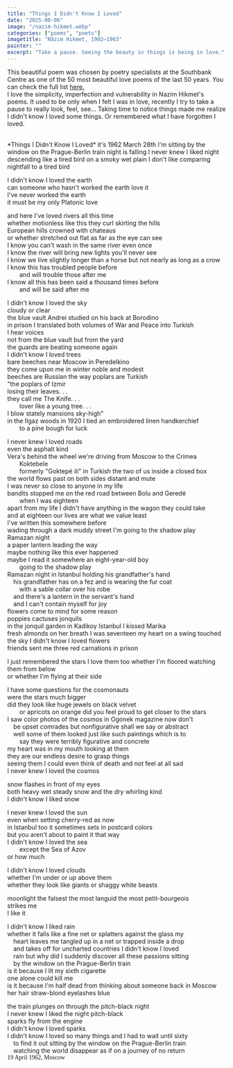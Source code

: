 ```yaml
---
title: "Things I Didn't Know I Loved"
date: "2025-08-06"
image: "/nazim-hikmet.webp"
categories: ["poems", "poets"]
imagetitle: "Nâzım Hikmet, 1902–1963"
painter: ""
excerpt: "Take a pause. Seeing the beauty in things is being in love."
---
```


This beautiful poem was chosen by poetry specialists at the Southbank Centre
as one of the 50 most beautiful love poems of the last 50 years. You can check the full list [here.](https://www.theguardian.com/books/2014/jul/02/fifty-greatest-love-poems-30-different-countries) 
<br>
<span style="">
I love the simplicity, imperfection and vulnerability in Nazim Hikmet's poems. 
It used to be only when I felt I was in love, recently I try to take a pause to really look, feel, see... 
Taking time to notice things made me realize I didn't know I loved some things. 
Or remembered what I have forgotten I loved. </span>

<br>
*Things I Didn't Know I Loved*     
it's 1962 March 28th    
I'm sitting by the window on the Prague-Berlin train    
night is falling    
I never knew I liked    
night descending like a tired bird on a smoky wet plain     
I don't like    
comparing nightfall to a tired bird     

I didn't know I loved the earth     
can someone who hasn't worked the earth love it     
I've never worked the earth     
it must be my only Platonic love    

and here I've loved rivers all this time    
whether motionless like this they curl skirting the hills   
European hills crowned with chateaus    
or whether stretched out flat as far as the eye can see     
I know you can't wash in the same river even once   
I know the river will bring new lights you'll never see     
I know we live slightly longer than a horse but not nearly as long as a crow    
I know this has troubled people before      
<span style="margin-left: 2em; display: inline-block;">and will trouble those after me</span>  
I know all this has been said a thousand times before  
<span style="margin-left: 2em; display: inline-block;">and will be said after me</span>  

I didn't know I loved the sky   
cloudy or clear     
the blue vault Andrei studied on his back at Borodino   
in prison I translated both volumes of War and Peace into Turkish   
I hear voices   
not from the blue vault but from the yard   
the guards are beating someone again    
I didn't know I loved trees     
bare beeches near Moscow in Peredelkino     
they come upon me in winter noble and modest    
beeches are Russian the way poplars are Turkish     
"the poplars of Izmir   
losing their leaves. . .    
they call me The Knife. . .     
<span style="margin-left: 2em; display: inline-block;">lover like a young tree. . .</span>  
I blow stately mansions sky-high"       
in the Ilgaz woods in 1920 I tied an embroidered linen handkerchief     
<span style="margin-left: 2em; display: inline-block;">to a pine bough for luck</span>  

I never knew I loved roads      
even the asphalt kind       
Vera's behind the wheel we're driving from Moscow to the Crimea     
<span style="margin-left: 2em; display: inline-block;">Koktebele</span>         
<span style="margin-left: 2em; display: inline-block;"> formerly "Goktepé ili" in Turkish </span>
the two of us inside a closed box       
the world flows past on both sides distant and mute     
I was never so close to anyone in my life   
bandits stopped me on the red road between Bolu and Geredé      
<span style="margin-left: 2em; display: inline-block;">when I was eighteen</span>   
apart from my life I didn't have anything in the wagon they could take  
and at eighteen our lives are what we value least   
I've written this somewhere before      
wading through a dark muddy street I'm going to the shadow play     
Ramazan night   
a paper lantern leading the way         
maybe nothing like this ever happened       
maybe I read it somewhere an eight-year-old boy         
<span style="margin-left: 2em; display: inline-block;">going to the shadow play</span>      
Ramazan night in Istanbul holding his grandfather's hand    
<span style="margin-left: 1em; display: inline-block;">his grandfather has on a fez and is wearing the fur coat</span> 
<span style="margin-left: 2em; display: inline-block;">with a sable collar over his robe</span>    
<span style="margin-left: 1em; display: inline-block;">and there's a lantern in the servant's hand</span>   
<span style="margin-left: 1em; display: inline-block;">and I can't contain myself for joy   </span>    
flowers come to mind for some reason    
poppies cactuses jonquils   
in the jonquil garden in Kadikoy Istanbul I kissed Marika   
fresh almonds on her breath 
I was seventeen 
my heart on a swing touched the sky 
I didn't know I loved flowers   
friends sent me three red carnations in prison  

I just remembered the stars 
I love them too 
whether I'm floored watching them from below    
or whether I'm flying at their side 

I have some questions for the cosmonauts    
were the stars much bigger      
did they look like huge jewels on black velvet  
<span style="margin-left: 2em; display: inline-block;">or apricots on orange   </span>
did you feel proud to get closer to the stars   
I saw color photos of the cosmos in Ogonek magazine now don't   
<span style="margin-left: 1em; display: inline-block;">be upset comrades but nonfigurative shall we say or abstract  </span>
<span style="margin-left: 1em; display: inline-block;">well some of them looked just like such paintings which is to   </span>    
<span style="margin-left: 2em; display: inline-block;">say they were terribly figurative and concrete  </span>    
my heart was in my mouth looking at them    
they are our endless desire to grasp things     
seeing them I could even think of death and not feel at all sad     
I never knew I loved the cosmos     

snow flashes in front of my eyes        
both heavy wet steady snow and the dry whirling kind        
I didn't know I liked snow      

I never knew I loved the sun        
even when setting cherry-red as now     
in Istanbul too it sometimes sets in postcard colors        
but you aren't about to paint it that way       
I didn't know I loved the sea       
<span style="margin-left: 2em; display: inline-block;">except the Sea of Azov      </span>  
or how much     

I didn't know I loved clouds        
whether I'm under or up above them      
whether they look like giants or shaggy white beasts        

moonlight the falsest the most languid the most petit-bourgeois     
strikes me      
I like it       

I didn't know I liked rain      
whether it falls like a fine net or splatters against the glass my      
<span style="margin-left: 1em; display: inline-block;">heart leaves me tangled up in a net or trapped inside a drop</span>     
<span style="margin-left: 1em; display: inline-block;">and takes off for uncharted countries I didn't know I loved </span>        
<span style="margin-left: 1em; display: inline-block;">rain but why did I suddenly discover all these passions sitting </span>    
<span style="margin-left: 1em; display: inline-block;">by the window on the Prague-Berlin train  </span>        
is it because I lit my sixth cigarette      
one alone could kill me     
is it because I'm half dead from thinking about someone back in Moscow      
her hair straw-blond eyelashes blue     

the train plunges on through the pitch-black night      
I never knew I liked the night pitch-black      
sparks fly from the engine      
I didn't know I loved sparks        
I didn't know I loved so many things and I had to wait until sixty      
<span style="margin-left: 1em; display: inline-block;">to find it out sitting by the window on the Prague-Berlin train   </span>    
<span style="margin-left: 1em; display: inline-block;">watching the world disappear as if on a journey of no return     </span>        
<span style="font-family: 'Shadows Into Light', cursive;">19 April 1962, Moscow</span>